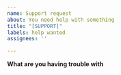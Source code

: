 ```yaml
---
name: Support request
about: You need help with something
title: "[SUPPORT]"
labels: help wanted
assignees: ''

---
```


**What are you having trouble with**
